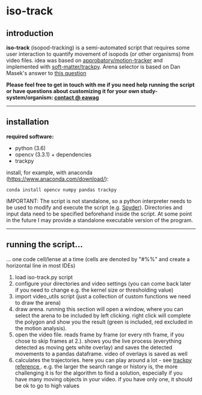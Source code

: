 # iso-track

## introduction

**iso-track** (isopod-tracking) is a semi-automated script that requires some user interaction to quantify movement of isopods (or other organisms) from video files. idea was based on [approbatory/motion-tracker](https://github.com/approbatory/motion-tracker) and implemented with [soft-matter/trackpy](https://github.com/soft-matter/trackpy). Arena selector is based on Dan Masek's answer to [this question](https://stackoverflow.com/questions/37099262/drawing-filled-polygon-using-mouse-events-in-open-cv-using-python)

**Please feel free to get in touch with me if you need help running the script or have questions about customizing it for your own study-system/organism: [contact @ eawag](http://www.eawag.ch/en/aboutus/portrait/organisation/staff/profile/moritz-luerig/show/)**

---

## installation

**required software:**

- python (3.6)
- opencv (3.3.1) + dependencies
- trackpy

install, for example, with anaconda (https://www.anaconda.com/download/):

```
conda install opencv numpy pandas trackpy
```

IMPORTANT: The script is not standalone, so a python interpreter needs to be used to modify and execute the script (e.g. [Spyder](https://github.com/spyder-ide/spyder)). Directories and input data need to be specified beforehand inside the script. At some point in the future I may provide a standalone executable version of the program.


---

## running the script...
... one code cell/lense at a time (cells are denoted by "#%%" and create a horizontal line in most IDEs)

1. load iso-track.py script
2. configure your directories and video settings (you can come back later if you need to change e.g. the kernel size or thresholding value)
3. import video_utils script (just a collection of custom functions we need to draw the arena)
4. draw arena. running this section will open a window, where you can select the arena to be included by left clicking. right click will complete the polygon and show you the result (green is included, red excluded in the motion analysis). 
5. open the video file. reads frame by frame (or every nth frame, if you chose to skip frames at 2.). shows you the live process (everything detected as moving gets white overlay) and saves the detected movements to a pandas dataframe. video of overlays is saved as well
6. calculates the trajectories. here you can play around a lot - see [trackpy reference ](http://soft-matter.github.io/trackpy/v0.3.0/generated/trackpy.link_df.html). e.g. the larger the search range or history is, the more challenging it is for the algorithm to find a solution, especially if you have many moving objects in your video. if you have only one, it should be ok to go to high values
